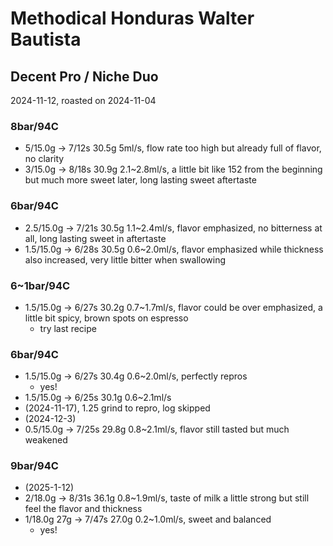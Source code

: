 # Methodical Honduras Walter Bautista

## Decent Pro / Niche Duo

2024-11-12, roasted on 2024-11-04

### 8bar/94C

- 5/15.0g -> 7/12s 30.5g 5ml/s, flow rate too high but already full of flavor, no clarity
- 3/15.0g -> 8/18s 30.9g 2.1\~2.8ml/s, a little bit like 152 from the beginning but much more sweet later, long lasting sweet aftertaste

### 6bar/94C

- 2.5/15.0g -> 7/21s 30.5g 1.1\~2.4ml/s, flavor emphasized, no bitterness at all, long lasting sweet in aftertaste
- 1.5/15.0g -> 6/28s 30.5g 0.6\~2.0ml/s, flavor emphasized while thickness also increased, very little bitter when swallowing

### 6\~1bar/94C

- 1.5/15.0g -> 6/27s 30.2g 0.7\~1.7ml/s, flavor could be over emphasized, a little bit spicy, brown spots on espresso
  - try last recipe

### 6bar/94C

- 1.5/15.0g -> 6/27s 30.4g 0.6\~2.0ml/s, perfectly repros
  - yes!
- 1.5/15.0g -> 6/25s 30.1g 0.6\~2.1ml/s
- (2024-11-17), 1.25 grind to repro, log skipped
- (2024-12-3)
- 0.5/15.0g -> 7/25s 29.8g 0.8\~2.1ml/s, flavor still tasted but much weakened

### 9bar/94C

- (2025-1-12)
- 2/18.0g -> 8/31s 36.1g 0.8\~1.9ml/s, taste of milk a little strong but still feel the flavor and thickness
- 1/18.0g 27g -> 7/47s 27.0g 0.2\~1.0ml/s, sweet and balanced
  - yes!
